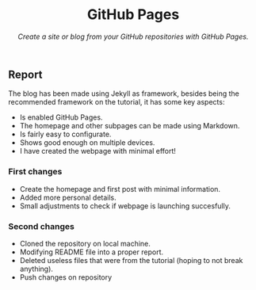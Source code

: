 <header>

<!--
  <<< Author notes: Course header >>>
  The static webpage has been created by following the steps presented on (https://github.com/skills/github-pages). 
  However, the content addition was made from a local machine using Git to manage and Markdown to make the documentation.
-->

# GitHub Pages

_Create a site or blog from your GitHub repositories with GitHub Pages._

</header>


## Report

The blog has been made using Jekyll as framework, besides being the recommended framework on the tutorial, it has some key aspects:

- Is enabled GitHub Pages.
- The homepage and other subpages can be made using Markdown.
- Is fairly easy to configurate.
- Shows good enough on multiple devices.
- I have created the webpage with minimal effort!

### First changes

- Create the homepage and first post with minimal information.
- Added more personal details.
- Small adjustments to check if webpage is launching succesfully.

### Second changes

- Cloned the repository on local machine.
- Modifying README file into a proper report.
- Deleted useless files that were from the tutorial (hoping to not break anything).
- Push changes on repository
 